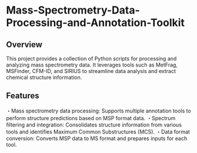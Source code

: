 # Mass-Spectrometry-Data-Processing-and-Annotation-Toolkit

## Overview
This project provides a collection of Python scripts for processing and analyzing mass spectrometry data. It leverages tools such as MetFrag, MSFinder, CFM-ID, and SIRIUS to streamline data analysis and extract chemical structure information.

## Features
・Mass spectrometry data processing: Supports multiple annotation tools to perform structure predictions based on MSP format data.
・Spectrum filtering and integration: Consolidates structure information from various tools and identifies Maximum Common Substructures (MCS).
・Data format conversion: Converts MSP data to MS format and prepares inputs for each tool.
